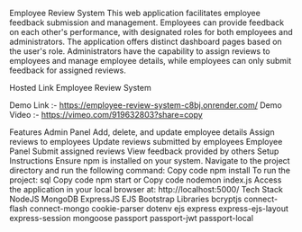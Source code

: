 Employee Review System
This web application facilitates employee feedback submission and management. Employees can provide feedback on each other's performance, with designated roles for both employees and administrators. The application offers distinct dashboard pages based on the user's role. Administrators have the capability to assign reviews to employees and manage employee details, while employees can only submit feedback for assigned reviews.

Hosted Link
Employee Review System

Demo Link :- https://employee-review-system-c8bj.onrender.com/ 
Demo Video :- https://vimeo.com/919632803?share=copy

Features
Admin Panel
Add, delete, and update employee details
Assign reviews to employees
Update reviews submitted by employees
Employee Panel
Submit assigned reviews
View feedback provided by others
Setup Instructions
Ensure npm is installed on your system.
Navigate to the project directory and run the following command:
Copy code
npm install
To run the project:
sql
Copy code
npm start
or
Copy code
nodemon index.js
Access the application in your local browser at: http://localhost:5000/
Tech Stack
NodeJS
MongoDB
ExpressJS
EJS
Bootstrap
Libraries
bcryptjs
connect-flash
connect-mongo
cookie-parser
dotenv
ejs
express
express-ejs-layout
express-session
mongoose
passport
passport-jwt
passport-local

